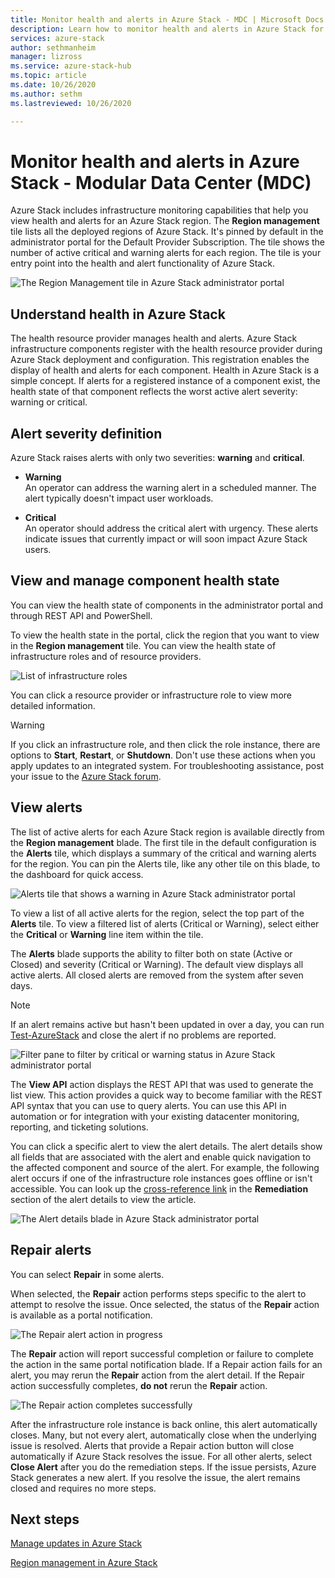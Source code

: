 ```yaml
---
title: Monitor health and alerts in Azure Stack - MDC | Microsoft Docs
description: Learn how to monitor health and alerts in Azure Stack for a Modular Data Center (MDC).
services: azure-stack
author: sethmanheim
manager: lizross
ms.service: azure-stack-hub
ms.topic: article
ms.date: 10/26/2020
ms.author: sethm
ms.lastreviewed: 10/26/2020

---
```

# Monitor health and alerts in Azure Stack - Modular Data Center (MDC)

Azure Stack includes infrastructure monitoring capabilities that help you view health and alerts for an Azure Stack region. The **Region management** tile lists all the deployed regions of Azure Stack. It's pinned by default in the administrator portal for the Default Provider Subscription. The tile shows the number of active critical and warning alerts for each region. The tile is your entry point into the health and alert functionality of Azure Stack.

![The Region Management tile in Azure Stack administrator portal](media/azure-stack-monitor-health/region-management.png)

## Understand health in Azure Stack

The health resource provider manages health and alerts. Azure Stack infrastructure components register with the health resource provider during Azure Stack deployment and configuration. This registration enables the display of health and alerts for each component. Health in Azure Stack is a simple concept. If alerts for a registered instance of a component exist, the health state of that component reflects the worst active alert severity: warning or critical.

## Alert severity definition

Azure Stack raises alerts with only two severities: **warning** and **critical**.

- **Warning**  
  An operator can address the warning alert in a scheduled manner. The alert typically doesn't impact user workloads.

- **Critical**  
  An operator should address the critical alert with urgency. These alerts indicate issues that currently impact or will soon impact Azure Stack users.


## View and manage component health state

You can view the health state of components in the administrator portal and through REST API and PowerShell.

To view the health state in the portal, click the region that you want to view in the **Region management** tile. You can view the health state of infrastructure roles and of resource providers.

![List of infrastructure roles](media/azure-stack-monitor-health/roles.png)

You can click a resource provider or infrastructure role to view more detailed information.

> [!WARNING]  
> If you click an infrastructure role, and then click the role instance, there are options to **Start**, **Restart**, or **Shutdown**. Don't use these actions when you apply updates to an integrated system. <!-- TZLASDKFIXAlso, do **not** use these options in an Azure Stack Development Kit (ASDK) environment. These options are only designed for an integrated systems environment, where there's more than one role instance per infrastructure role. Restarting a role instance (especially AzS-Xrp01) in the ASDK causes system instability.--> For troubleshooting assistance, post your issue to the [Azure Stack forum](https://aka.ms/azurestackforum).
>

## View alerts

The list of active alerts for each Azure Stack region is available directly from the **Region management** blade. The first tile in the default configuration is the **Alerts** tile, which displays a summary of the critical and warning alerts for the region. You can pin the Alerts tile, like any other tile on this blade, to the dashboard for quick access.

![Alerts tile that shows a warning in Azure Stack administrator portal](media/azure-stack-monitor-health/alerts.png)

 To view a list of all active alerts for the region, select the top part of the **Alerts** tile. To view a filtered list of alerts (Critical or Warning), select either the **Critical** or **Warning** line item within the tile.

The **Alerts** blade supports the ability to filter both on state (Active or Closed) and severity (Critical or Warning). The default view displays all active alerts. All closed alerts are removed from the system after seven days.

>[!Note]
>If an alert remains active but hasn't been updated in over a day, you can run [Test-AzureStack](../../operator/azure-stack-diagnostic-test.md) and close the alert if no problems are reported.

![Filter pane to filter by critical or warning status in Azure Stack administrator portal](media/azure-stack-monitor-health/alert-view.png)

The **View API** action displays the REST API that was used to generate the list view. This action provides a quick way to become familiar with the REST API syntax that you can use to query alerts. You can use this API in automation or for integration with your existing datacenter monitoring, reporting, and ticketing solutions.

You can click a specific alert to view the alert details. The alert details show all fields that are associated with the alert and enable quick navigation to the affected component and source of the alert. For example, the following alert occurs if one of the infrastructure role instances goes offline or isn't accessible. You can look up the [cross-reference link](aks-refer-table-tzl.md) in the **Remediation** section of the alert details to view the article.

![The Alert details blade in Azure Stack administrator portal](media/azure-stack-monitor-health/alert-detail.png)

## Repair alerts

You can select **Repair** in some alerts.

When selected, the **Repair** action performs steps specific to the alert to attempt to resolve the issue. Once selected, the status of the **Repair** action is available as a portal notification.

![The Repair alert action in progress](media/azure-stack-monitor-health/repair-in-progress.png)

The **Repair** action will report successful completion or failure to complete the action in the same portal notification blade.  If a Repair action fails for an alert, you may rerun the **Repair** action from the alert detail. If the Repair action successfully completes, **do not** rerun the **Repair** action.

![The Repair action completes successfully](media/azure-stack-monitor-health/repair-completed.png)

After the infrastructure role instance is back online, this alert automatically closes. Many, but not every alert, automatically close when the underlying issue is resolved. Alerts that provide a Repair action button will close automatically if Azure Stack resolves the issue. For all other alerts, select **Close Alert** after you do the remediation steps. If the issue persists, Azure Stack generates a new alert. If you resolve the issue, the alert remains closed and requires no more steps.

## Next steps

[Manage updates in Azure Stack](../../operator/azure-stack-updates.md)

[Region management in Azure Stack](../../operator/azure-stack-region-management.md)
